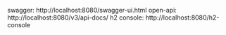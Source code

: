 swagger:
http://localhost:8080/swagger-ui.html
open-api:
http://localhost:8080/v3/api-docs/
h2 console:
http://localhost:8080/h2-console